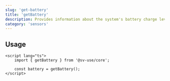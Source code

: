 ```yaml
---
slug: 'get-battery'
title: 'getBattery'
description: Provides information about the system's battery charge level and lets you be notified by events that are sent when the battery level or charging status change.
category: 'sensors'
---
```


## Usage

```svelte
<script lang="ts">
	import { getBattery } from '@sv-use/core';

	const battery = getBattery();
</script>
```
